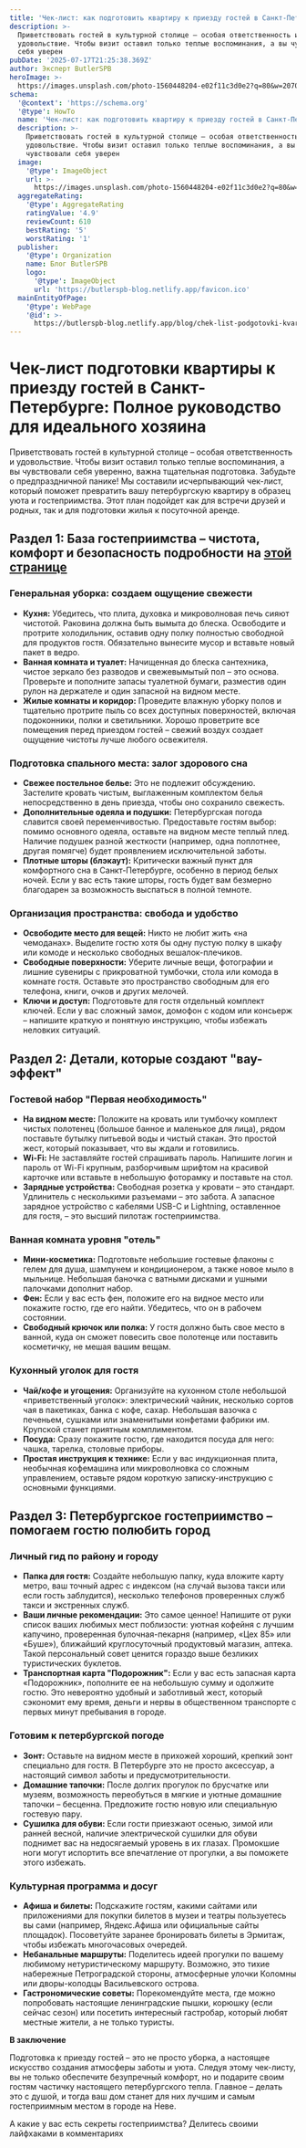 ```yaml
---
title: 'Чек-лист: как подготовить квартиру к приезду гостей в Санкт-Петербурге'
description: >-
  Приветствовать гостей в культурной столице – особая ответственность и
  удовольствие. Чтобы визит оставил только теплые воспоминания, а вы чувствовали
  себя уверен
pubDate: '2025-07-17T21:25:38.369Z'
author: Эксперт ButlerSPB
heroImage: >-
  https://images.unsplash.com/photo-1560448204-e02f11c3d0e2?q=80&w=2070&auto=format&fit=crop
schema:
  '@context': 'https://schema.org'
  '@type': HowTo
  name: 'Чек-лист: как подготовить квартиру к приезду гостей в Санкт-Петербурге'
  description: >-
    Приветствовать гостей в культурной столице – особая ответственность и
    удовольствие. Чтобы визит оставил только теплые воспоминания, а вы
    чувствовали себя уверен
  image:
    '@type': ImageObject
    url: >-
      https://images.unsplash.com/photo-1560448204-e02f11c3d0e2?q=80&w=2070&auto=format&fit=crop
  aggregateRating:
    '@type': AggregateRating
    ratingValue: '4.9'
    reviewCount: 610
    bestRating: '5'
    worstRating: '1'
  publisher:
    '@type': Organization
    name: Блог ButlerSPB
    logo:
      '@type': ImageObject
      url: 'https://butlerspb-blog.netlify.app/favicon.ico'
  mainEntityOfPage:
    '@type': WebPage
    '@id': >-
      https://butlerspb-blog.netlify.app/blog/chek-list-podgotovki-kvartiry-k-priezdu-gostey-v-sankt-peterburge/
---
```


# **Чек-лист подготовки квартиры к приезду гостей в Санкт-Петербурге: Полное руководство для идеального хозяина**

Приветствовать гостей в культурной столице – особая ответственность и удовольствие. Чтобы визит оставил только теплые воспоминания, а вы чувствовали себя уверенно, важна тщательная подготовка. Забудьте о предпраздничной панике! Мы составили исчерпывающий чек-лист, который поможет превратить вашу петербургскую квартиру в образец уюта и гостеприимства. Этот план подойдет как для встречи друзей и родных, так и для подготовки жилья к посуточной аренде.

## **Раздел 1: База гостеприимства – чистота, комфорт и безопасность** подробности на <a href="https://butlerspb.ru/rent" target="_blank" rel="nofollow">этой странице</a>

### **Генеральная уборка: создаем ощущение свежести**
- **Кухня:** Убедитесь, что плита, духовка и микроволновая печь сияют чистотой. Раковина должна быть вымыта до блеска. Освободите и протрите холодильник, оставив одну полку полностью свободной для продуктов гостя. Обязательно вынесите мусор и вставьте новый пакет в ведро.
- **Ванная комната и туалет:** Начищенная до блеска сантехника, чистое зеркало без разводов и свежевымытый пол – это основа. Проверьте и пополните запасы туалетной бумаги, разместив один рулон на держателе и один запасной на видном месте.
- **Жилые комнаты и коридор:** Проведите влажную уборку полов и тщательно протрите пыль со всех доступных поверхностей, включая подоконники, полки и светильники. Хорошо проветрите все помещения перед приездом гостей – свежий воздух создает ощущение чистоты лучше любого освежителя.

### **Подготовка спального места: залог здорового сна**
- **Свежее постельное белье:** Это не подлежит обсуждению. Застелите кровать чистым, выглаженным комплектом белья непосредственно в день приезда, чтобы оно сохранило свежесть.
- **Дополнительные одеяла и подушки:** Петербургская погода славится своей переменчивостью. Предоставьте гостям выбор: помимо основного одеяла, оставьте на видном месте теплый плед. Наличие подушек разной жесткости (например, одна поплотнее, другая помягче) будет проявлением исключительной заботы.
- **Плотные шторы (блэкаут):** Критически важный пункт для комфортного сна в Санкт-Петербурге, особенно в период белых ночей. Если у вас есть такие шторы, гость будет вам безмерно благодарен за возможность выспаться в полной темноте.

### **Организация пространства: свобода и удобство**
- **Освободите место для вещей:** Никто не любит жить «на чемоданах». Выделите гостю хотя бы одну пустую полку в шкафу или комоде и несколько свободных вешалок-плечиков.
- **Свободные поверхности:** Уберите личные вещи, фотографии и лишние сувениры с прикроватной тумбочки, стола или комода в комнате гостя. Оставьте это пространство свободным для его телефона, книги, очков и других мелочей.
- **Ключи и доступ:** Подготовьте для гостя отдельный комплект ключей. Если у вас сложный замок, домофон с кодом или консьерж – напишите краткую и понятную инструкцию, чтобы избежать неловких ситуаций.

## **Раздел 2: Детали, которые создают "вау-эффект"**

### **Гостевой набор "Первая необходимость"**
- **На видном месте:** Положите на кровать или тумбочку комплект чистых полотенец (большое банное и маленькое для лица), рядом поставьте бутылку питьевой воды и чистый стакан. Это простой жест, который показывает, что вы ждали и готовились.
- **Wi-Fi:** Не заставляйте гостей спрашивать пароль. Напишите логин и пароль от Wi-Fi крупным, разборчивым шрифтом на красивой карточке или вставьте в небольшую фоторамку и поставьте на стол.
- **Зарядные устройства:** Свободная розетка у кровати – это стандарт. Удлинитель с несколькими разъемами – это забота. А запасное зарядное устройство с кабелями USB-C и Lightning, оставленное для гостя, – это высший пилотаж гостеприимства.

### **Ванная комната уровня "отель"**
- **Мини-косметика:** Подготовьте небольшие гостевые флаконы с гелем для душа, шампунем и кондиционером, а также новое мыло в мыльнице. Небольшая баночка с ватными дисками и ушными палочками дополнит набор.
- **Фен:** Если у вас есть фен, положите его на видное место или покажите гостю, где его найти. Убедитесь, что он в рабочем состоянии.
- **Свободный крючок или полка:** У гостя должно быть свое место в ванной, куда он сможет повесить свое полотенце или поставить косметичку, не мешая вашим вещам.

### **Кухонный уголок для гостя**
- **Чай/кофе и угощения:** Организуйте на кухонном столе небольшой «приветственный уголок»: электрический чайник, несколько сортов чая в пакетиках, банка с кофе, сахар. Небольшая вазочка с печеньем, сушками или знаменитыми конфетами фабрики им. Крупской станет приятным комплиментом.
- **Посуда:** Сразу покажите гостю, где находится посуда для него: чашка, тарелка, столовые приборы.
- **Простая инструкция к технике:** Если у вас индукционная плита, необычная кофемашина или микроволновка со сложным управлением, оставьте рядом короткую записку-инструкцию с основными функциями.

## **Раздел 3: Петербургское гостеприимство – помогаем гостю полюбить город**

### **Личный гид по району и городу**
- **Папка для гостя:** Создайте небольшую папку, куда вложите карту метро, ваш точный адрес с индексом (на случай вызова такси или если гость заблудится), несколько телефонов проверенных служб такси и экстренных служб.
- **Ваши личные рекомендации:** Это самое ценное! Напишите от руки список ваших любимых мест поблизости: уютная кофейня с лучшим капучино, проверенная булочная-пекарня (например, «Цех 85» или «Буше»), ближайший круглосуточный продуктовый магазин, аптека. Такой персональный совет ценится гораздо выше безликих туристических буклетов.
- **Транспортная карта "Подорожник":** Если у вас есть запасная карта «Подорожник», пополните ее на небольшую сумму и одолжите гостю. Это невероятно удобный и заботливый жест, который сэкономит ему время, деньги и нервы в общественном транспорте с первых минут пребывания в городе.

### **Готовим к петербургской погоде**
- **Зонт:** Оставьте на видном месте в прихожей хороший, крепкий зонт специально для гостя. В Петербурге это не просто аксессуар, а настоящий символ заботы и предусмотрительности.
- **Домашние тапочки:** После долгих прогулок по брусчатке или музеям, возможность переобуться в мягкие и уютные домашние тапочки – бесценна. Предложите гостю новую или специальную гостевую пару.
- **Сушилка для обуви:** Если гости приезжают осенью, зимой или ранней весной, наличие электрической сушилки для обуви поднимет вас на недосягаемый уровень в их глазах. Промокшие ноги могут испортить все впечатление от прогулки, а вы поможете этого избежать.

### **Культурная программа и досуг**
- **Афиша и билеты:** Подскажите гостям, какими сайтами или приложениями для покупки билетов в музеи и театры пользуетесь вы сами (например, Яндекс.Афиша или официальные сайты площадок). Посоветуйте заранее бронировать билеты в Эрмитаж, чтобы избежать многочасовых очередей.
- **Небанальные маршруты:** Поделитесь идеей прогулки по вашему любимому нетуристическому маршруту. Возможно, это тихие набережные Петроградской стороны, атмосферные улочки Коломны или дворы-колодцы Васильевского острова.
- **Гастрономические советы:** Порекомендуйте места, где можно попробовать настоящие ленинградские пышки, корюшку (если сейчас сезон) или посетить интересный гастробар, который любят местные жители, а не только туристы.

**В заключение**

Подготовка к приезду гостей – это не просто уборка, а настоящее искусство создания атмосферы заботы и уюта. Следуя этому чек-листу, вы не только обеспечите безупречный комфорт, но и подарите своим гостям частичку настоящего петербургского тепла. Главное – делать это с душой, и тогда ваш дом станет для них лучшим и самым гостеприимным местом в городе на Неве.

А какие у вас есть секреты гостеприимства? Делитесь своими лайфхаками в комментариях
